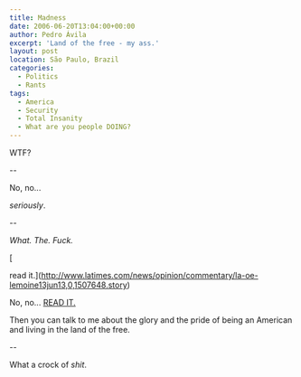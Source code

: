 ```yaml
---
title: Madness
date: 2006-06-20T13:04:00+00:00
author: Pedro Ávila
excerpt: 'Land of the free - my ass.'
layout: post
location: São Paulo, Brazil
categories:
  - Politics
  - Rants
tags:
  - America
  - Security
  - Total Insanity
  - What are you people DOING?
---
```

WTF?

--

No, no...

_seriously_.

--

_What. The. Fuck._

[
  
read it.](http://www.latimes.com/news/opinion/commentary/la-oe-lemoine13jun13,0,1507648.story)

No, no... [READ IT.](http://www.latimes.com/news/opinion/commentary/la-oe-lemoine13jun13,0,1507648.story)

Then you can talk to me about the glory and the pride of being an American and living in the land of the free.

--

What a crock of _shit_.